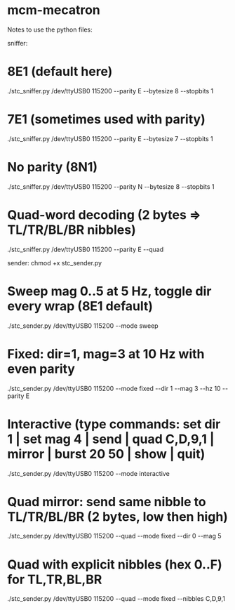 # mcm-mecatron

Notes to use the python files:

sniffer:

# 8E1 (default here)
./stc_sniffer.py /dev/ttyUSB0 115200 --parity E --bytesize 8 --stopbits 1

# 7E1 (sometimes used with parity)
./stc_sniffer.py /dev/ttyUSB0 115200 --parity E --bytesize 7 --stopbits 1

# No parity (8N1)
./stc_sniffer.py /dev/ttyUSB0 115200 --parity N --bytesize 8 --stopbits 1

# Quad-word decoding (2 bytes => TL/TR/BL/BR nibbles)
./stc_sniffer.py /dev/ttyUSB0 115200 --parity E --quad


sender:
chmod +x stc_sender.py

# Sweep mag 0..5 at 5 Hz, toggle dir every wrap (8E1 default)
./stc_sender.py /dev/ttyUSB0 115200 --mode sweep

# Fixed: dir=1, mag=3 at 10 Hz with even parity
./stc_sender.py /dev/ttyUSB0 115200 --mode fixed --dir 1 --mag 3 --hz 10 --parity E

# Interactive (type commands: set dir 1 | set mag 4 | send | quad C,D,9,1 | mirror | burst 20 50 | show | quit)
./stc_sender.py /dev/ttyUSB0 115200 --mode interactive

# Quad mirror: send same nibble to TL/TR/BL/BR (2 bytes, low then high)
./stc_sender.py /dev/ttyUSB0 115200 --quad --mode fixed --dir 0 --mag 5

# Quad with explicit nibbles (hex 0..F) for TL,TR,BL,BR
./stc_sender.py /dev/ttyUSB0 115200 --quad --mode fixed --nibbles C,D,9,1
